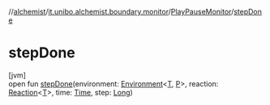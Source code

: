 //[alchemist](../../../index.md)/[it.unibo.alchemist.boundary.monitor](../index.md)/[PlayPauseMonitor](index.md)/[stepDone](step-done.md)

# stepDone

[jvm]\
open fun [stepDone](step-done.md)(environment: [Environment](../../it.unibo.alchemist.model.interfaces/-environment/index.md)<[T](../-f-x-step-monitor/index.md), [P](../-f-x-step-monitor/index.md)>, reaction: [Reaction](../../it.unibo.alchemist.model.interfaces/-reaction/index.md)<[T](../-f-x-step-monitor/index.md)>, time: [Time](../../it.unibo.alchemist.model.interfaces/-time/index.md), step: [Long](https://kotlinlang.org/api/latest/jvm/stdlib/kotlin/-long/index.html))
